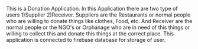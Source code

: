 This is a Donation Application. In this Application there are two type of users 1)Supplier 2)Receiver. Suppliers are the Restaurants or normal people who are willing to donate things like clothes, Food, etc. And Receiver are the normal people or the NGO's or Orphanage who are in need of this things or willing to collect this and donate this things at the correct place. This application is connected to firebase database for storage of user.

